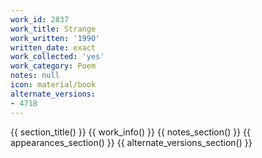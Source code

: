 ```yaml
---
work_id: 2837
work_title: Strange
work_written: '1990'
written_date: exact
work_collected: 'yes'
work_category: Poem
notes: null
icon: material/book
alternate_versions:
- 4718
---
```


{{ section_title() }}
{{ work_info() }}
{{ notes_section() }}
{{ appearances_section() }}
{{ alternate_versions_section() }}